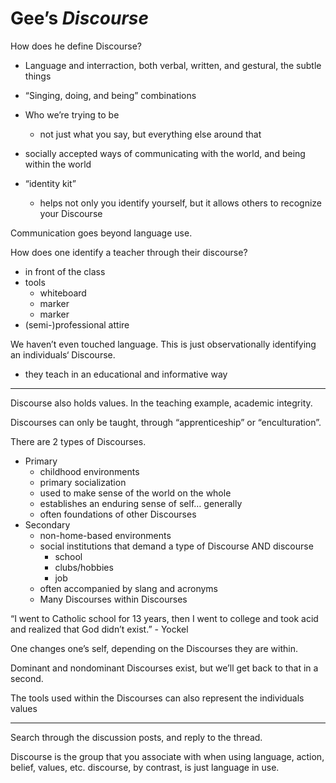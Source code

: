 # Gee’s *Discourse*

How does he define Discourse?

- Language and interraction, both verbal, written, and gestural, the subtle things
- “Singing, doing, and being” combinations

- Who we’re trying to be
    - not just what you say, but everything else around that
- socially accepted ways of communicating with the world, and being within the world
- “identity kit”
    - helps not only you identify yourself, but it allows others to recognize your Discourse

Communication goes beyond language use. 

How does one identify a teacher through their discourse?

- in front of the class
- tools
    - whiteboard
    - marker
    - marker
- (semi-)professional attire

We haven’t even touched language. This is just observationally identifying an individuals‘ Discourse.

- they teach in an educational and informative way

---

Discourse also holds values. In the teaching example, academic integrity.

Discourses can only be taught, through “apprenticeship” or “enculturation”.



There are 2 types of Discourses. 

- Primary
    - childhood environments
    - primary socialization
    - used to make sense of the world on the whole
    - establishes an enduring sense of self… generally
    - often foundations of other Discourses
- Secondary
    - non-home-based environments
    - social institutions that demand a type of Discourse AND discourse
        - school
        - clubs/hobbies
        - job
    - often accompanied by slang and acronyms
    - Many Discourses within Discourses

“I went to Catholic school for 13 years, then I went to college and took acid and realized that God didn’t exist.” - Yockel

One changes one’s self, depending on the Discourses they are within.

Dominant and nondominant Discourses exist, but we’ll get back to that in a second.

The tools used within the Discourses can also represent the individuals values

---

Search through the discussion posts, and reply to the thread.

Discourse is the group that you associate with when using language, action, belief, values, etc. discourse, by contrast, is just language in use.

